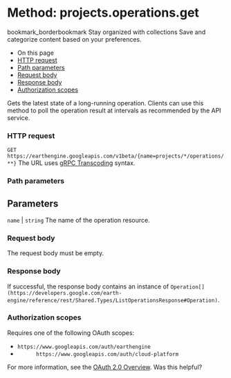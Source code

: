  
#  Method: projects.operations.get 
bookmark_borderbookmark Stay organized with collections  Save and categorize content based on your preferences.
  * On this page
  * [HTTP request](https://developers.google.com/earth-engine/reference/rest/v1beta/projects.operations/get#http-request)
  * [Path parameters](https://developers.google.com/earth-engine/reference/rest/v1beta/projects.operations/get#path-parameters)
  * [Request body](https://developers.google.com/earth-engine/reference/rest/v1beta/projects.operations/get#request-body)
  * [Response body](https://developers.google.com/earth-engine/reference/rest/v1beta/projects.operations/get#response-body)
  * [Authorization scopes](https://developers.google.com/earth-engine/reference/rest/v1beta/projects.operations/get#authorization-scopes)


Gets the latest state of a long-running operation. Clients can use this method to poll the operation result at intervals as recommended by the API service.
### HTTP request
`GET https://earthengine.googleapis.com/v1beta/{name=projects/*/operations/**}`
The URL uses [gRPC Transcoding](https://google.aip.dev/127) syntax.
### Path parameters
Parameters  
---  
`name` |  `string` The name of the operation resource.  
### Request body
The request body must be empty.
### Response body
If successful, the response body contains an instance of `Operation[](https://developers.google.com/earth-engine/reference/rest/Shared.Types/ListOperationsResponse#Operation)`.
### Authorization scopes
Requires one of the following OAuth scopes:
  * `https://www.googleapis.com/auth/earthengine`
  * `      https://www.googleapis.com/auth/cloud-platform`


For more information, see the [OAuth 2.0 Overview](https://developers.google.com/identity/protocols/OAuth2).
Was this helpful?
